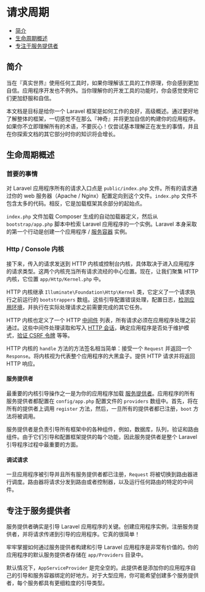 # 请求周期

* [简介](#jian-jie)
* [生命周期概述](#sheng-ming-zhou-qi-gai-shu)
* [专注于服务提供者](#zhuan-zhu-yu-fu-wu-ti-gong-zhe)

## 简介

当在『真实世界』使用任何工具时，如果你理解该工具的工作原理，你会感到更加自信。应用程序开发也不例外。当你理解你的开发工具的功能时，你会感觉使用它们更加舒服和自信。

本文档是目标是给你一个 Laravel 框架是如何工作的良好，高级概述。通过更好地了解整体的框架，一切感觉不在那么『神奇』并将更加自信的构建你的应用程序。如果你不立即理解所有的术语，不要灰心！仅尝试基本理解正在发生的事情，并且在你探索文档的其它部分时你的知识将会增长。

## 生命周期概述

### 首要的事情

对 Laravel 应用程序所有的请求入口点是 `public/index.php` 文件。所有的请求通过你的 web 服务器（Apache / Nginx）配置定向到这个文件。`index.php` 文件不包含太多的代码。相反，它是加载框架其余部分的起始点。

`index.php` 文件加载 Composer 生成的自动加载器定义，然后从 `bootstrap/app.php` 脚本中检索 Laravel 应用程序的一个实例。Laravel 本身采取的第一个行动是创建一个应用程序 / [服务容器](https://laravel.com/docs/5.8/container) 实例。

### Http / Console 内核

接下来，传入的请求发送到 HTTP 内核或控制台内核，具体取决于进入应用程序的请求类型。这两个内核充当所有请求流经的中心位置。现在，让我们聚集 HTTP 内核，它位置 `app/Http/Kernel.php` 中。

HTTP 内核继承 `Illuminate\Foundation\Http\Kernel` 类，它定义了一个请求执行之前运行的 `bootstrappers` 数组。这些引导配置错误处理，配置日志，[检测应用环境](https://laravel.com/docs/5.8/configuration#environment-configuration)，并执行在实际处理请求之前需要完成的其它任务。

HTTP 内核也定义了一个 HTTP [中间件](https://laravel.com/docs/5.8/middleware) 列表，所有请求必须在应用程序处理之前通过。这些中间件处理读取和写入 [HTTP 会话](https://laravel.com/docs/5.8/session)，确定应用程序是否处于维护模式，[验证 CSRF 令牌](https://laravel.com/docs/5.8/csrf) 等等。

HTTP 内核的 `handle` 方法的方法签名相当简单：接受一个 `Request` 并返回一个 `Response`。将内核视为代表整个应用程序的大黑盒子。提供 HTTP 请求并将返回 HTTP 响应。

#### 服务提供者

最重要的内核引导操作之一是为你的应用程序加载 [服务提供者](https://laravel.com/docs/5.8/providers)。应用程序的所有服务提供者都配置在 `config/app.php` 配置文件的 `providers` 数组中。首先，将在所有的提供者上调用 `register` 方法，然后，一旦所有的提供者都已注册，`boot` 方法将被调用。

服务提供者是负责引导所有框架中的各种组件，例如，数据库，队列，验证和路由组件。由于它们引导和配置框架提供的每个功能，因此服务提供者是整个 Laravel 引导程序过程中最重要的方面。

#### 调试请求

一旦应用程序被引导并且所有服务提供者都已注册，`Request` 将被切换到路由器进行调度。路由器将请求分发到路由或者控制器，以及运行任何路由的特定的中间件。

## 专注于服务提供者

服务提供者确实是引导 Laravel 应用程序的关键。创建应用程序实例，注册服务提供者，并将请求传递到引导的应用程序。它真的很简单！

牢牢掌握如何通过服务提供者构建和引导 Laravel 应用程序是非常有价值的。你的应用程序的默认服务提供者存储在 `app/Providers` 目录中。

默认情况下，`AppServiceProvider` 是完全空的。此提供者是添加你的应用程序自己的引导和服务容器绑定的好地方。对于大型应用，你可能希望创建多个服务提供者，每个服务都具有更细粒度的引导类型。

